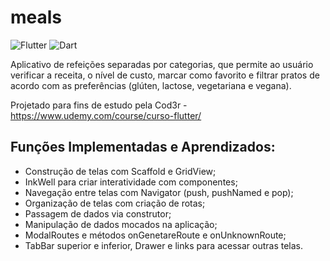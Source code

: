 # meals
![Flutter](https://img.shields.io/badge/Framework-Flutter-3cc6fd?logo=flutter)
![Dart](https://img.shields.io/badge/Language-Dart-0c458b?logo=dart)

Aplicativo de refeições separadas por categorias, que permite ao usuário verificar a receita, o nível de custo, marcar como favorito e filtrar pratos de acordo com as preferências (glúten, lactose, vegetariana e vegana).

Projetado para fins de estudo pela Cod3r - https://www.udemy.com/course/curso-flutter/

## Funções Implementadas e Aprendizados:

- Construção de telas com Scaffold e GridView;
- InkWell para criar interatividade com componentes;
- Navegação entre telas com Navigator (push, pushNamed e pop);
- Organização de telas com criação de rotas;
- Passagem de dados via construtor;
- Manipulação de dados mocados na aplicação;
- ModalRoutes e métodos onGenetareRoute e onUnknownRoute;
- TabBar superior e inferior, Drawer e links para acessar outras telas.
